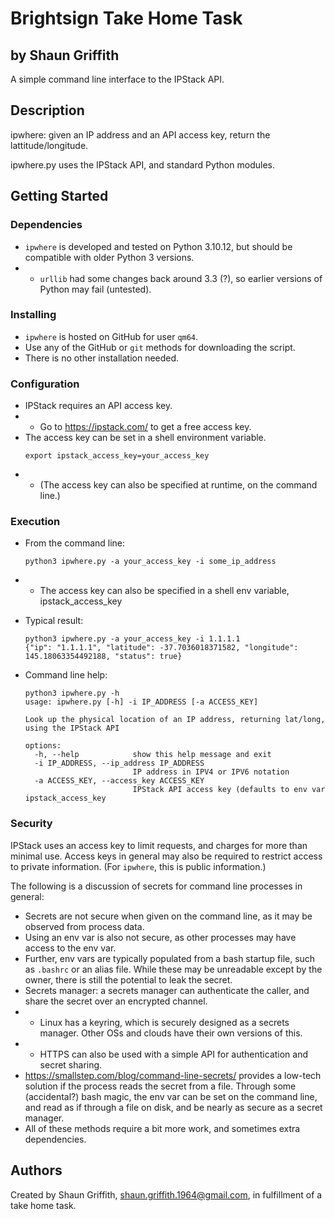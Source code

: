 
# Brightsign Take Home Task
## by Shaun Griffith

A simple command line interface to the IPStack API.

## Description

ipwhere: given an IP address and an API access key, return the lattitude/longitude.

ipwhere.py uses the IPStack API, and standard Python modules.

## Getting Started

### Dependencies

* `ipwhere` is developed and tested on Python 3.10.12, but should be compatible with older Python 3 versions.
* * `urllib` had some changes back around 3.3 (?), so earlier versions of Python may fail (untested).

### Installing

* `ipwhere` is hosted on GitHub for user `qm64`.
* Use any of the GitHub or `git` methods for downloading the script.
* There is no other installation needed.

### Configuration

* IPStack requires an API access key.
* * Go to https://ipstack.com/ to get a free access key.
* The access key can be set in a shell environment variable.
	```
	export ipstack_access_key=your_access_key
	```
* * (The access key can also be specified at runtime, on the command line.)

### Execution

* From the command line:
	```
	python3 ipwhere.py -a your_access_key -i some_ip_address
	```
* * The access key can also be specified in a shell env variable, ipstack_access_key
* Typical result:
	```
	python3 ipwhere.py -a your_access_key -i 1.1.1.1
	{"ip": "1.1.1.1", "latitude": -37.7036018371582, "longitude": 145.18063354492188, "status": true}
	```

* Command line help:
	```
	python3 ipwhere.py -h
	usage: ipwhere.py [-h] -i IP_ADDRESS [-a ACCESS_KEY]

	Look up the physical location of an IP address, returning lat/long, using the IPStack API

	options:
	  -h, --help            show this help message and exit
	  -i IP_ADDRESS, --ip_address IP_ADDRESS
	                        IP address in IPV4 or IPV6 notation
	  -a ACCESS_KEY, --access_key ACCESS_KEY
	                        IPStack API access key (defaults to env var ipstack_access_key
	```

### Security

IPStack uses an access key to limit requests, and charges for more than minimal use. Access keys in general may also be required to restrict access to private information. (For `ipwhere`, this is public information.)

The following is a discussion of secrets for command line processes in general:
* Secrets are not secure when given on the command line, as it may be observed from process data.
* Using an env var is also not secure, as other processes may have access to the env var.
* Further, env vars are typically populated from a bash startup file, such as `.bashrc` or an alias file. While these may be unreadable except by the owner, there is still the potential to leak the secret.
* Secrets manager: a secrets manager can authenticate the caller, and share the secret over an encrypted channel.
* * Linux has a keyring, which is securely designed as a secrets manager. Other OSs and clouds have their own versions of this.
* * HTTPS can also be used with a simple API for authentication and secret sharing.
* https://smallstep.com/blog/command-line-secrets/ provides a low-tech solution if the process reads the secret from a file. Through some (accidental?) bash magic, the env var can be set on the command line, and read as if through a file on disk, and be nearly as secure as a secret manager.
* All of these methods require a bit more work, and sometimes extra dependencies.

## Authors

Created by Shaun Griffith, shaun.griffith.1964@gmail.com, in fulfillment of a take home task.
